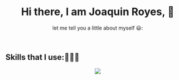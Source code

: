 <h1 align="center">Hi there, I am Joaquin Royes, 👋</h1> 


<p align="center">let me tell you a little about myself 😃:</p>
<br>
<h2>Skills that I use:👨🏻‍💻</h2>
<p align="center">
  <a href="https://skillicons.dev">
    <img src="https://skillicons.dev/icons?i=cs,java,py,linux,docker,&perline=12" />
  </a>
</p>


